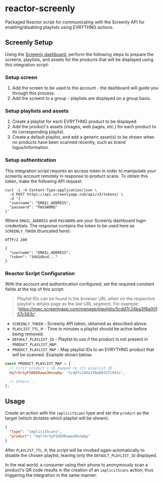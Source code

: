 # reactor-screenly

Packaged Reactor script for communicating with the Screenly API for
enabling/disabling playlists using EVRYTHNG actions.


## Screenly Setup

Using the [Screenly dashboard](https://mwc.screenlyapp.com), perform the
following steps to prepare the screens, playlists, and assets for the products
that will be displayed using this integration script:


### Setup screen

1. Add the screen to be used to the account - the dashboard will guide you
   through this process.
2. Add the screent to a group - playlists are displayed on a group basis.


### Setup playlists and assets

1. Create a playlist for each EVRYTHNG product to be displayed.
2. Add the product's assets (images, web pages, etc.) for each product to its
   corresponding playlist.
3. Create a default playlist, and add a generic asset(s) to be shown when no
   products have been scanned recently, such as brand logos/information.


### Setup authentication

This integration script requires an access token in order to manipulate your
screenly account remotely in response to product scans. To obtain this token,
make the following API request:

```
curl -i -H Content-Type:application/json \
  -X POST https://api.screenlyapp.com/api/v3/tokens/ \
  -d '{
  "username": "EMAIL_ADDRESS",
  "password": "PASSWORD"
}'
```

Where `EMAIL_ADDRESS` and `PASSWORD` are your Screenly dashboard login
credentials. The response contains the token to be used here as
`SCREENLY_TOKEN` (truncated here):

```
HTTP/2 200

{
  "username": "EMAIL_ADDRESS",
  "token": "3d41dbcd..."
}
```

### Reactor Script Configuration

With the account and authentication configured, set the required constant fields
at the top of this script:

> Playlist IDs can be found in the browser URL when on the respective playlist's
> details page as the last URL segment. For example:
> 'https://mwc.screenlyapp.com/manage/playlists/5cdd7c24ba3f8a00157c563c'.

* `SCREENLY_TOKEN` - Screenly API token, obtained as described above.
* `PLAYLIST_TTL_M` - Time in minutes a playlist should be active before being
  removed.
* `DEFAULT_PLAYLIST_ID` - Playlist to use if the product is not present in
  `PRODUCT_PLAYLIST_MAP`.
* `PRODUCT_PLAYLIST_MAP` - Map playlist IDs to an EVRYTHNG product that will be
  scanned. Example shown below:

```js
const PRODUCT_PLAYLIST_MAP = {
  // First product's ID mapped to its playlist ID
  Uq7rhrSyF5D8GRawa3Hsnwbp: '5cdd7c24ba3f8a00157c563c',

  // Others...
};
```


## Usage

Create an action with the `implicitScans` type and set the `product` as the
target (which dictates which playlist will be shown):

```json
{
  "type": "implicitScans",
  "product": "Uq7rhrSyF5D8GRawa3Hsnwbp"
}
```

After `PLAYLIST_TTL_M`, the script will be invoked again automatically to
disable the chosen playlist, leaving only the `DEFAULT_PLAYLIST_ID` displayed.

In the real world, a consumer using their phone to anonymously scan a product's
QR code results in the creation of an `implicitScans` action, thus triggering
the integration in the same manner.
